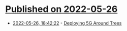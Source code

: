 # [Published on 2022-05-26](index.md)

* [2022-05-26, 18:42:22](https://news.ycombinator.com/item?id=31521957) - [Deploying 5G Around Trees](https://tech.marksblogg.com/tree-heights-open5g.html)
